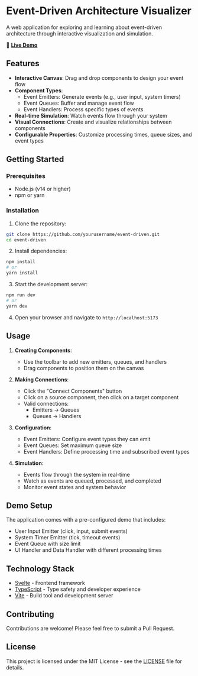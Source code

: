 # Event-Driven Architecture Visualizer

A web application for exploring and learning about event-driven architecture through interactive visualization and simulation.

🚀 **[Live Demo](https://ohall.github.io/event-driven/)**

## Features

- **Interactive Canvas**: Drag and drop components to design your event flow
- **Component Types**:
  - Event Emitters: Generate events (e.g., user input, system timers)
  - Event Queues: Buffer and manage event flow
  - Event Handlers: Process specific types of events
- **Real-time Simulation**: Watch events flow through your system
- **Visual Connections**: Create and visualize relationships between components
- **Configurable Properties**: Customize processing times, queue sizes, and event types

## Getting Started

### Prerequisites

- Node.js (v14 or higher)
- npm or yarn

### Installation

1. Clone the repository:
```bash
git clone https://github.com/yourusername/event-driven.git
cd event-driven
```

2. Install dependencies:
```bash
npm install
# or
yarn install
```

3. Start the development server:
```bash
npm run dev
# or
yarn dev
```

4. Open your browser and navigate to `http://localhost:5173`

## Usage

1. **Creating Components**:
   - Use the toolbar to add new emitters, queues, and handlers
   - Drag components to position them on the canvas

2. **Making Connections**:
   - Click the "Connect Components" button
   - Click on a source component, then click on a target component
   - Valid connections:
     - Emitters → Queues
     - Queues → Handlers

3. **Configuration**:
   - Event Emitters: Configure event types they can emit
   - Event Queues: Set maximum queue size
   - Event Handlers: Define processing time and subscribed event types

4. **Simulation**:
   - Events flow through the system in real-time
   - Watch as events are queued, processed, and completed
   - Monitor event states and system behavior

## Demo Setup

The application comes with a pre-configured demo that includes:
- User Input Emitter (click, input, submit events)
- System Timer Emitter (tick, timeout events)
- Event Queue with size limit
- UI Handler and Data Handler with different processing times

## Technology Stack

- [Svelte](https://svelte.dev/) - Frontend framework
- [TypeScript](https://www.typescriptlang.org/) - Type safety and developer experience
- [Vite](https://vitejs.dev/) - Build tool and development server

## Contributing

Contributions are welcome! Please feel free to submit a Pull Request.

## License

This project is licensed under the MIT License - see the [LICENSE](LICENSE) file for details.

